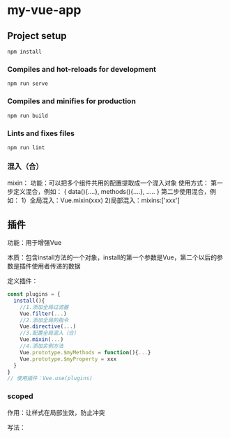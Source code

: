 # my-vue-app

## Project setup
```
npm install
```

### Compiles and hot-reloads for development
```
npm run serve
```

### Compiles and minifies for production
```
npm run build
```

### Lints and fixes files
```
npm run lint
```

### 混入（合）

mixin：
    功能：可以把多个组件共用的配置提取成一个混入对象
       使用方式：
          第一步定义混合，例如：
            {
               data(){....},
               methods(){....},
               .....
             }
          第二步使用混合，例如：
            1）全局混入：Vue.mixin(xxx)
            2)局部混入：mixins:['xxx']

##  插件

功能：用于增强Vue

本质：包含install方法的一个对象，install的第一个参数是Vue，第二个以后的参数是插件使用者传递的数据

定义插件：

```javascript
const plugins = {
  install(){
    //1.添加全局过滤器
    Vue.filter(...)
    //2.添加全局的指令
    Vue.directive(...)
    //3.配置全局混入（合）
    Vue.mixin(...)
    //4.添加实例方法
    Vue.prototype.$myMethods = function(){...}
    Vue.prototype.$myProperty = xxx
  }
}
// 使用插件：Vue.use(plugins)
```

### scoped

作用：让样式在局部生效，防止冲突

写法：<style scoped>

### webStorage

1. 存储大小一般在5M左右，不同浏览器不一样
2. 浏览器听过window.sessionStorage跟window.localStorage属性来实现本地存储机制
3. 相关API：

```javascript
// 该方法接受一个键值作为参数，会把键值对添加到存储中，如果键名存在则更新其对应的值
xxxxStroage.setItem('key','value')
// 键名作为参数，返回键名对应的键值
xxxxStorage.getItem('key')
// 键名作为参数，删除键值对
xxxxStorage.removeItem('key')
// 清空存储中的所有数据
xxxxStorage.clear()

```

4. 备注：

   1）SessionStroage存储的内容会随着浏览器窗口关闭而消失

   2）LocalStorage存储的内容需要手动清除才会消失

   3）xxxxStorage.getItem(xxx)如果对应的value获取不到，那么getitem的返回值为null

   4）JSON.parse(null)的结果依然是null

